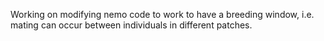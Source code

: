 Working on modifying nemo code to work to have a breeding window, i.e. mating can occur between individuals in different patches.